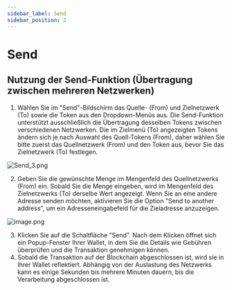 ```yaml
---
sidebar_label: Send
sidebar_position: 2
---
```

# Send

## Nutzung der Send-Funktion (Übertragung zwischen mehreren Netzwerken)

1. Wählen Sie im "Send"-Bildschirm das Quelle- (From) und Zielnetzwerk (To) sowie die Token aus den Dropdown-Menüs aus. Die Send-Funktion unterstützt ausschließlich die Übertragung desselben Tokens zwischen verschiedenen Netzwerken. Die im Zielmenü (To) angezeigten Tokens ändern sich je nach Auswahl des Quell-Tokens (From), daher wählen Sie bitte zuerst das Quellnetzwerk (From) und den Token aus, bevor Sie das Zielnetzwerk (To) festlegen.

![Send_3.png](/img/docs/Send_3.png)

2. Geben Sie die gewünschte Menge im Mengenfeld des Quellnetzwerks (From) ein. Sobald Sie die Menge eingeben, wird im Mengenfeld des Zielnetzwerks (To) derselbe Wert angezeigt. Wenn Sie an eine andere Adresse senden möchten, aktivieren Sie die Option "Send to another address", um ein Adresseneingabefeld für die Zieladresse anzuzeigen.

![image.png](/img/docs/Send_4.png)

3. Klicken Sie auf die Schaltfläche "Send". Nach dem Klicken öffnet sich ein Popup-Fenster Ihrer Wallet, in dem Sie die Details wie Gebühren überprüfen und die Transaktion genehmigen können.
4. Sobald die Transaktion auf der Blockchain abgeschlossen ist, wird sie in Ihrer Wallet reflektiert. Abhängig von der Auslastung des Netzwerks kann es einige Sekunden bis mehrere Minuten dauern, bis die Verarbeitung abgeschlossen ist.
